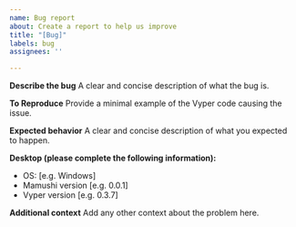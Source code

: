 ```yaml
---
name: Bug report
about: Create a report to help us improve
title: "[Bug]"
labels: bug
assignees: ''

---
```


**Describe the bug**
A clear and concise description of what the bug is.

**To Reproduce**
Provide a minimal example of the Vyper code causing the issue.

**Expected behavior**
A clear and concise description of what you expected to happen.

**Desktop (please complete the following information):**
 - OS: [e.g. Windows]
 - Mamushi version [e.g. 0.0.1]
 - Vyper version [e.g. 0.3.7]

**Additional context**
Add any other context about the problem here.
